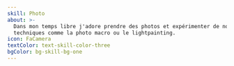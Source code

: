 ```yaml
---
skill: Photo
about: >-
  Dans mon temps libre j'adore prendre des photos et expérimenter de nouvelles
  techniques comme la photo macro ou le lightpainting.
icon: FaCamera
textColor: text-skill-color-three
bgColor: bg-skill-bg-one
---
```


